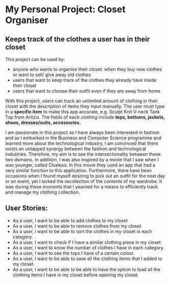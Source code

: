 # My Personal Project: Closet Organiser

## Keeps track of the clothes a user has in their closet 

This project can be used by: 
- anyone who wants to organise their closet: when they buy new clothes or want to sell/ give away old clothes
- users that want to keep track of the clothes they already have inside their closet
- users that want to choose their outfit even if they are away from home

With this project, users can track an unlimited amount of
clothing in their closet with the description of items they input manually. The user must
type in a **specific item** to make this app accurate, e.g. Sculpt Knit
V-neck Tank Top from Aritzia. The fields of each *clothing* include
**tops, bottoms, jackets, shoes, dresses/suits, accessories.**

I am passionate in this project as I have always been interested in fashion and as I embarked in the Business and 
Computer Science programme
and learned more about the
technological industry, I am convinced that there exists an untapped synergy
between the fashion and technological industries. Therefore, my aim is to see the intersectionality 
between these two domains. 
In addition, I was also inspired by a movie that I saw when I was younger, called Clueless. In this movie
they used an app that had a very similar function to this application. Furthermore, there have been 
occasions when I found myself desiring
to pick out an outfit for the next day or an event,
yet I lacked the recollection of the contents of my wardrobe.
It was during these moments that I yearned for a means to efficiently
track and manage my clothing collection.

## User Stories:
- As a user, I want to be able to add clothes to my closet 
- As a user, I want to be able to remove clothes from my closet 
- As a user, I want to be able to sort the clothes in my closet in each category.
- As a user, I want to check if I have a similar clothing piece in my closet
- As a user, I want to know the number of clothes I have in each category.
- As a user, I want to see the tops I have of a certain colour.
- As a user, I want to be able to save all the clothing items that I added to my closet. 
- As a user, I want to be able to be able to have the option to load all the clothing items I have in my closet before opening my closet. 
